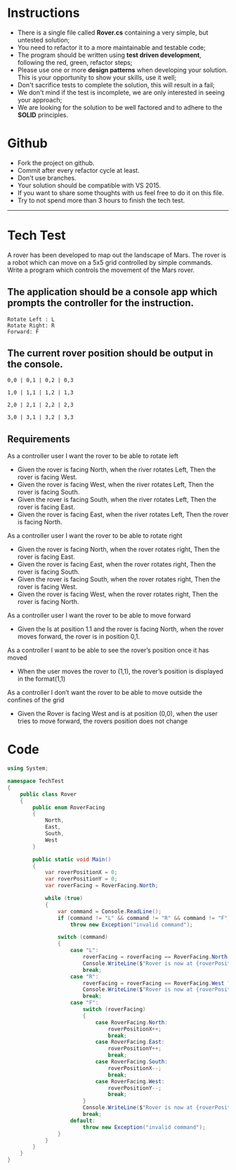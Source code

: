 # Instructions

- There is a single file called **Rover.cs** containing a very simple, but untested solution;
- You need to refactor it to a more maintainable and testable code;
- The program should be written using **test driven development**, following the red, green, refactor steps;
- Please use one or more **design patterns** when developing your solution. This is your opportunity to show your skills, use it well;
- Don't sacrifice tests to complete the solution, this will result in a fail;
- We don't mind if the test is incomplete, we are only interested in seeing your approach;
- We are looking for the solution to be well factored and to adhere to the **SOLID** principles.

# Github

- Fork the project on github.
- Commit after every refactor cycle at least.
- Don't use branches.
- Your solution should be compatible with VS 2015.
- If you want to share some thoughts with us feel free to do it on this file.
- Try to not spend more than 3 hours to finish the tech test.

-------------------------------------------------------------

# Tech Test

A rover has been developed to map out the landscape of Mars. The rover is a robot which can move on a 5x5 grid controlled by simple commands.
Write a program which controls the movement of the Mars rover.

## The application should be a console app which prompts the controller for the instruction.

    Rotate Left : L
    Rotate Right: R
    Forward: F

## The current rover position should be output in the console.

    0,0	| 0,1 | 0,2 | 0,3

    1,0 | 1,1 | 1,2 | 1,3

    2,0 | 2,1 | 2,2 | 2,3

    3,0 | 3,1 | 3,2 | 3,3

## Requirements

As a controller user I want the rover to be able to rotate left

- Given the rover is facing North, when  the river rotates Left, Then the rover is facing West.
- Given the rover is facing West, when  the river rotates Left, Then the rover is facing South.
- Given the rover is facing South, when  the river rotates Left, Then the rover is facing East.
- Given the rover is facing East, when  the river rotates Left, Then the rover is facing  North.

As a controller user I want the rover to be able to rotate right

- Given the rover is facing North, when the rover rotates right, Then the rover is facing East.
- Given the rover is facing East, when the rover rotates right, Then the rover is facing South.
- Given the rover is facing South, when the rover rotates right, Then the rover is facing West.
- Given the rover is facing West, when the rover rotates right, Then the rover is facing North.

As a controller user I want the rover to be able to move forward

- Given the Is at position 1.1 and the rover is facing North, when the rover moves forward, the rover is in position 0,1.

As a controller I want to be able to see the rover’s position once it has moved

- When the user moves the rover to (1,1), the rover’s position is displayed in the format(1,1)

As a controller I don’t want the rover to be able to move outside the confines of the grid

- Given the Rover is facing West and is at position (0,0), when the user tries to move forward, the rovers position does not change


# Code

```csharp
using System;

namespace TechTest
{
    public class Rover
    {
        public enum RoverFacing
        {
            North,
            East,
            South,
            West
        }

        public static void Main()
        {
            var roverPositionX = 0;
            var roverPositionY = 0;
            var roverFacing = RoverFacing.North;

            while (true)
            {
                var command = Console.ReadLine();
                if (command != "L" && command != "R" && command != "F")
                    throw new Exception("invalid command");

                switch (command)
                {
                    case "L":
                        roverFacing = roverFacing == RoverFacing.North ? RoverFacing.West : (RoverFacing)((int)roverFacing - 1);
                        Console.WriteLine($"Rover is now at {roverPositionX}, {roverPositionY} - facing {roverFacing}");
                        break;
                    case "R":
                        roverFacing = roverFacing == RoverFacing.West ? RoverFacing.North : (RoverFacing)((int)roverFacing + 1);
                        Console.WriteLine($"Rover is now at {roverPositionX}, {roverPositionY} - facing {roverFacing}");
                        break;
                    case "F":
                        switch (roverFacing)
                        {
                            case RoverFacing.North:
                                roverPositionX++;
                                break;
                            case RoverFacing.East:
                                roverPositionY++;
                                break;
                            case RoverFacing.South:
                                roverPositionX--;
                                break;
                            case RoverFacing.West:
                                roverPositionY--;
                                break;
                        }
                        Console.WriteLine($"Rover is now at {roverPositionX}, {roverPositionY} - facing {roverFacing}");
                        break;
                    default:
                        throw new Exception("invalid command");
                }
            }
        }
    }
}
```